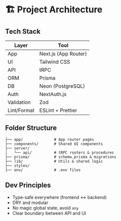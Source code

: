 # 🏗️ Project Architecture

## Tech Stack

| Layer       | Tool             |
|-------------|------------------|
| App         | Next.js (App Router)
| UI          | Tailwind CSS
| API         | tRPC
| ORM         | Prisma
| DB          | Neon (PostgreSQL)
| Auth        | NextAuth.js
| Validation  | Zod
| Lint/Format | ESLint + Prettier

## Folder Structure

```
├── app/              # App router pages
├── components/       # Shared UI components
├── server/           
│   └── api/          # tRPC routers & procedures
├── prisma/           # schema.prisma & migrations
├── lib/              # Utils & shared logic
├── styles/           
├── env/              # .env files
```

## Dev Principles

- Type-safe everywhere (frontend <-> backend)
- DRY and modular
- No magic global state, avoid `any`
- Clear boundary between API and UI 